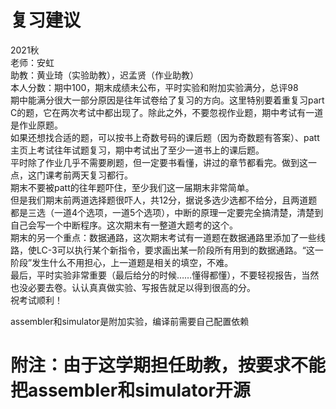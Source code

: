 # 复习建议
2021秋  
老师：安虹  
助教：黄业琦（实验助教），迟孟贤（作业助教）  
本人分数：期中100，期末成绩未公布，平时实验和附加实验满分，总评98  
期中能满分很大一部分原因是往年试卷给了复习的方向。这里特别要着重复习part C的题，它在两次考试中都出现了。除此之外，不要忽视作业题，期中考试有一道是作业原题。  
如果还想找合适的题，可以按书上奇数号码的课后题（因为奇数题有答案）、patt主页上考试往年试题复习，期中考试出了至少一道书上的课后题。  
平时除了作业几乎不需要刷题，但一定要书看懂，讲过的章节都看完。做到这一点，这门课考前两天复习都行。  
期末不要被patt的往年题吓住，至少我们这一届期末非常简单。  
但是我们期末前两道选择题很吓人，共12分，据说多选少选都不给分，且两道题都是三选（一道4个选项，一道5个选项），中断的原理一定要完全搞清楚，清楚到自己会写一个中断程序。这次期末有一整道大题考的这个。  
期末的另一个重点：数据通路，这次期末考试有一道题在数据通路里添加了一些线路，使LC-3可以执行某个新指令，要求画出某一阶段所有用到的数据通路。“这一阶段”发生什么不用担心，上一道题是相关的填空，不难。  
最后，平时实验非常重要（最后给分的时候……懂得都懂），不要轻视报告，当然也没必要去卷。认认真真做实验、写报告就足以得到很高的分。  
祝考试顺利！

assembler和simulator是附加实验，编译前需要自己配置依赖

# 附注：由于这学期担任助教，按要求不能把assembler和simulator开源
